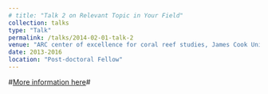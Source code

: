 ```yaml
---
# title: "Talk 2 on Relevant Topic in Your Field"
collection: talks
type: "Talk"
permalink: /talks/2014-02-01-talk-2
venue: "ARC center of excellence for coral reef studies, James Cook University, Australia"
date: 2013-2016
location: "Post-doctoral Fellow"
---
```


#[More information here](http://example2.com)#

